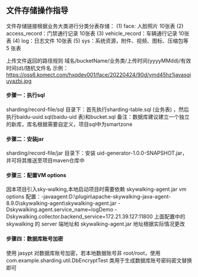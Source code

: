 ## 文件存储操作指导
文件存储链接根据业务大类进行分类分表存储：
(1) face: 人脸照片 10张表
(2) access_record：门禁通行记录  10张表
(3) vehicle_record：车辆通行记录 10张表
(4) log：日志文件  10张表
(5) sys：系统资源，附件、视频、图标、压缩包等  5 张表

上传文件返回的路径规则 域名/bucketName/业务类/上传时间(yyyyMMdd)/有效时间(d)/随机文件名
示例：https://oss6.komect.com/hxqdev001/face/20220424/90d/ymd45hz1javasgiuyazbi.jpg

#### 步骤一：执行sql
sharding/record-file/sql 目录下：首先执行sharding-table.sql (业务表) ，然后执行baidu-uuid.sql(baidu-uid 表)和bucket.sql
备注：数据库建议建立一个独立的新库，库名根据需要自定义，项目sql中为smartzone

#### 步骤二：安装jar
sharding/record-file/jar 目录下：安装 uid-generator-1.0.0-SNAPSHOT.jar，并可将其推送至项目maven仓库中

#### 步骤三：配置VM options
因本项目引入sky-walking,本地启动项目时需要依赖 skywalking-agent.jar
vm options 配置：-javaagent:D:\plugin\apache-skywalking-java-agent-8.9.0\skywalking-agent\skywalking-agent.jar -Dskywalking.agent.service_name=logDemo -Dskywalking.collector.backend_service=172.21.39.127:11800
上面配置中的skywalking 的 server 端地址和 skywalking-agent.jar 地址根据实际情况更改

#### 步骤四：数据库账号加密
使用 jasypt 对数据库账号加密，若本地数据账号非 root/root，使用 com.example.sharding.util.DbEncryptTest 类用于生成数据库账号密码密文替换即可



           
          